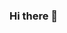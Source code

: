 ### Hi there 👋

<!--
**ODNM1/ODNM1** is a ✨ _special_ ✨ repository because its `README.md` (this file) appears on your GitHub profile.

Here are some ideas to get you started:

- 🔭 I’m currently working on nothing.
- 🌱 I’m currently learning DrRacket.
- 👯 I’m looking to collaborate on nothing.
- 🤔 I’m looking for help with nothing.
- 💬 Ask me about anything but computer science.
- 📫 How to reach me: don’t.
- 😄 Pronouns: He/Him/His
- ⚡ Fun fact: N/A
-->
